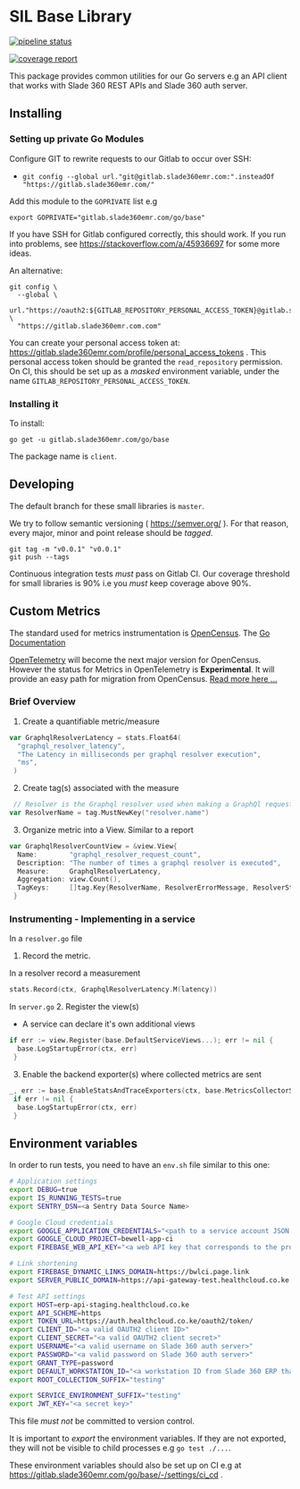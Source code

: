 # SIL Base Library

[![pipeline status](https://gitlab.slade360emr.com/go/base/badges/master/pipeline.svg)](https://gitlab.slade360emr.com/go/base/-/commits/master)

[![coverage report](https://gitlab.slade360emr.com/go/base/badges/master/coverage.svg)](https://gitlab.slade360emr.com/go/base/-/commits/master)

This package provides common utilities for our Go servers e.g an API client
that works with Slade 360 REST APIs and Slade 360 auth server.

## Installing

### Setting up private Go Modules

Configure GIT to rewrite requests to our Gitlab to occur over SSH:

- `git config --global url."git@gitlab.slade360emr.com:".insteadOf "https://gitlab.slade360emr.com/"`

Add this module to the `GOPRIVATE` list e.g

```
export GOPRIVATE="gitlab.slade360emr.com/go/base"
```

If you have SSH for Gitlab configured correctly, this should work. If you run
into problems, see <https://stackoverflow.com/a/45936697> for some more ideas.

An alternative:

```
git config \
  --global \
  url."https://oauth2:${GITLAB_REPOSITORY_PERSONAL_ACCESS_TOKEN}@gitlab.slade360emr.com".insteadOf \
  "https://gitlab.slade360emr.com.com"
```

You can create your personal access token at: <https://gitlab.slade360emr.com/profile/personal_access_tokens> .
This personal access token should be granted the `read_repository` permission.
On CI, this should be set up as a _masked_ environment variable, under the name
`GITLAB_REPOSITORY_PERSONAL_ACCESS_TOKEN`.

### Installing it

To install:

```
go get -u gitlab.slade360emr.com/go/base
```

The package name is `client`.

## Developing

The default branch for these small libraries is `master`.

We try to follow semantic versioning ( <https://semver.org/> ). For that reason,
every major, minor and point release should be _tagged_.

```
git tag -m "v0.0.1" "v0.0.1"
git push --tags
```

Continuous integration tests *must* pass on Gitlab CI. Our coverage threshold
for small libraries is 90% i.e you *must* keep coverage above 90%.

## Custom Metrics

The standard used for metrics instrumentation is [OpenCensus]('https://opencensus.io/). The [Go Documentation]('https://pkg.go.dev/go.opencensus.io)

[OpenTelemetry]('https://opentelemetry.io/) will become the next major version for OpenCensus. However the status
for Metrics in OpenTelemetry is **Experimental**. It will provide an easy path for migration from OpenCensus. [Read more here ...]('https://github.com/open-telemetry/opentelemetry-specification/tree/main/specification/metrics)

### Brief Overview

1. Create a quantifiable metric/measure

```go
var GraphqlResolverLatency = stats.Float64(
  "graphql_resolver_latency",
  "The Latency in milliseconds per graphql resolver execution",
  "ms",
 )

```

2. Create tag(s) associated with the measure

```go
 // Resolver is the Graphql resolver used when making a GraphQl request
var ResolverName = tag.MustNewKey("resolver.name")

```

3. Organize metric into a View. Similar to a report

```go
var GraphqlResolverCountView = &view.View{
  Name:        "graphql_resolver_request_count",
  Description: "The number of times a graphql resolver is executed",
  Measure:     GraphqlResolverLatency,
  Aggregation: view.Count(),
  TagKeys:     []tag.Key{ResolverName, ResolverErrorMessage, ResolverStatus},
 }

```

### Instrumenting - Implementing in a service

In a `resolver.go` file

1. Record the metric.

In a resolver record a measurement

```go
stats.Record(ctx, GraphqlResolverLatency.M(latency))
```

In `server.go`
2. Register the view(s)

- A service can declare it's own additional views

```go
if err := view.Register(base.DefaultServiceViews...); err != nil {
  base.LogStartupError(ctx, err)
 }
```

3. Enable the backend exporter(s) where collected metrics are sent

```go
_, err := base.EnableStatsAndTraceExporters(ctx, base.MetricsCollectorService("service-name"))
 if err != nil {
  base.LogStartupError(ctx, err)
 }
```

## Environment variables

In order to run tests, you need to have an `env.sh` file similar to this one:

```bash
# Application settings
export DEBUG=true
export IS_RUNNING_TESTS=true
export SENTRY_DSN=<a Sentry Data Source Name>

# Google Cloud credentials
export GOOGLE_APPLICATION_CREDENTIALS="<path to a service account JSON file"
export GOOGLE_CLOUD_PROJECT=bewell-app-ci
export FIREBASE_WEB_API_KEY="<a web API key that corresponds to the project named above>"

# Link shortening
export FIREBASE_DYNAMIC_LINKS_DOMAIN=https://bwlci.page.link
export SERVER_PUBLIC_DOMAIN=https://api-gateway-test.healthcloud.co.ke

# Test API settings
export HOST=erp-api-staging.healthcloud.co.ke
export API_SCHEME=https
export TOKEN_URL=https://auth.healthcloud.co.ke/oauth2/token/
export CLIENT_ID="<a valid OAUTH2 client ID>"
export CLIENT_SECRET="<a valid OAUTH2 client secret>"
export USERNAME="<a valid username on Slade 360 auth server>"
export PASSWORD="<a valid password on Slade 360 auth server>"
export GRANT_TYPE=password
export DEFAULT_WORKSTATION_ID="<a workstation ID from Slade 360 ERP that has been linked to the user above>"
export ROOT_COLLECTION_SUFFIX="testing"

export SERVICE_ENVIRONMENT_SUFFIX="testing"
export JWT_KEY="<a secret key>"
```

This file *must not* be committed to version control.

It is important to _export_ the environment variables. If they are not exported,
they will not be visible to child processes e.g `go test ./...`.

These environment variables should also be set up on CI e.g at
<https://gitlab.slade360emr.com/go/base/-/settings/ci_cd> .

